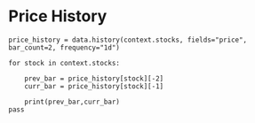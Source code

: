 # Price History

    price_history = data.history(context.stocks, fields="price", bar_count=2, frequency="1d")
    
    for stock in context.stocks:
        
        prev_bar = price_history[stock][-2]
        curr_bar = price_history[stock][-1]
        
        print(prev_bar,curr_bar)
    pass
